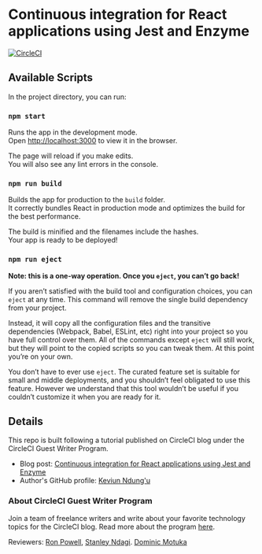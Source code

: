 # Continuous integration for React applications using Jest and Enzyme

[![CircleCI](https://circleci.com/gh/CIRCLECI-GWP/ci-react-jest-enzyme/tree/main.svg?style=svg)](https://circleci.com/gh/CIRCLECI-GWP/ci-react-jest-enzyme/tree/main)

## Available Scripts

In the project directory, you can run:

### `npm start`

Runs the app in the development mode.<br>
Open [http://localhost:3000](http://localhost:3000) to view it in the browser.

The page will reload if you make edits.<br>
You will also see any lint errors in the console.

### `npm run build`

Builds the app for production to the `build` folder.<br>
It correctly bundles React in production mode and optimizes the build for the best performance.

The build is minified and the filenames include the hashes.<br>
Your app is ready to be deployed!

### `npm run eject`

**Note: this is a one-way operation. Once you `eject`, you can’t go back!**

If you aren’t satisfied with the build tool and configuration choices, you can `eject` at any time. This command will remove the single build dependency from your project.

Instead, it will copy all the configuration files and the transitive dependencies (Webpack, Babel, ESLint, etc) right into your project so you have full control over them. All of the commands except `eject` will still work, but they will point to the copied scripts so you can tweak them. At this point you’re on your own.

You don’t have to ever use `eject`. The curated feature set is suitable for small and middle deployments, and you shouldn’t feel obligated to use this feature. However we understand that this tool wouldn’t be useful if you couldn’t customize it when you are ready for it.

## Details

This repo is built following a tutorial published on CircleCI blog under the CircleCI Guest Writer Program.

- Blog post: [Continuous integration for React applications using Jest and Enzyme][blog]
- Author's GitHub profile: [Keviun Ndung'u][author]

### About CircleCI Guest Writer Program

Join a team of freelance writers and write about your favorite technology topics for the CircleCI blog. Read more about the program [here][gwp-program].

Reviewers: [Ron Powell][ron], [Stanley Ndagi][stan]. [Dominic Motuka][daumie]

[blog]: https://circleci.com/blog/continuously-testing-react-applications-with-jest-and-enzyme/
[author]: https://github.com/kevgathuku
[gwp-program]: https://circle.ci/3ahQxfu
[ron]: https://github.com/ronpowelljr
[stan]: https://github.com/NdagiStanley
[daumie]: https://github.com/daumie%
